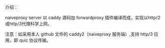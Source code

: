 介绍：

naiveproxy server 以 caddy 源码加 forwardproxy 插件编译而成，实现以http/2或http/3代理科学上网。

注意：如采用本人 github 文件的 caddy2（naiveproxy 服务端）,支持 http/3 应用，即 quic 协议传输。
